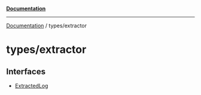 [**Documentation**](../../README.md)

***

[Documentation](../../README.md) / types/extractor

# types/extractor

## Interfaces

- [ExtractedLog](interfaces/ExtractedLog.md)
